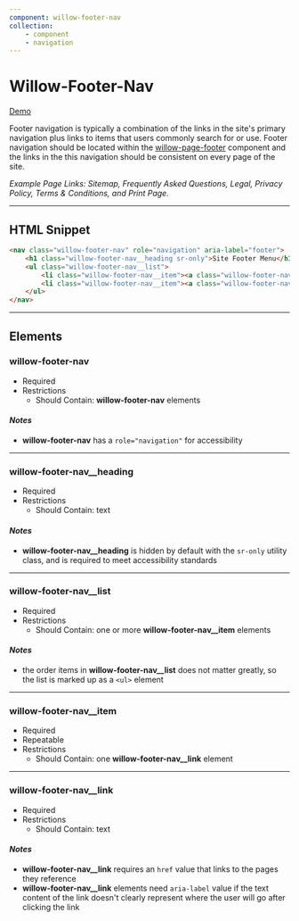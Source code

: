 ```yaml
---
component: willow-footer-nav
collection: 
    - component
    - navigation
---
```

# **Willow-Footer-Nav**

[Demo](http://codepen.io/team/UnumUX/pen/VpPjmq)

Footer navigation is typically a combination of the links in the site's primary navigation plus links to items that users commonly search for or use. Footer navigation should be located within the [willow-page-footer](../page-footer) component and the links in the this navigation should be consistent on every page of the site.

_Example Page Links: Sitemap, Frequently Asked Questions, Legal, Privacy Policy, Terms & Conditions, and Print Page._

---

## HTML Snippet

```html
<nav class="willow-footer-nav" role="navigation" aria-label="footer">
    <h1 class="willow-footer-nav__heading sr-only">Site Footer Menu</h1>
    <ul class="willow-footer-nav__list">
        <li class="willow-footer-nav__item"><a class="willow-footer-nav__link" href="" aria-label="">Menu Item 1</a></li>
        <li class="willow-footer-nav__item"><a class="willow-footer-nav__link" href="" aria-label="">Menu Item 2</a></li>
    </ul>
</nav>
```

---

## Elements

### willow-footer-nav

- Required
- Restrictions
  - Should Contain: **willow-footer-nav** elements

#### _Notes_

- **willow-footer-nav** has a `role="navigation"` for accessibility

---

### willow-footer-nav__heading

- Required
- Restrictions
  - Should Contain: text

#### _Notes_

- **willow-footer-nav__heading** is hidden by default with the `sr-only` utility class, and is required to meet accessibility standards

---

### willow-footer-nav__list

- Required
- Restrictions
  - Should Contain: one or more **willow-footer-nav__item** elements

#### _Notes_

- the order items in **willow-footer-nav__list** does not matter greatly, so the list is marked up as a `<ul>` element

---

### willow-footer-nav__item

- Required
- Repeatable
- Restrictions
  - Should Contain: one **willow-footer-nav__link** element

---

### willow-footer-nav__link

- Required
- Restrictions
  - Should Contain: text

#### _Notes_

- **willow-footer-nav__link** requires an `href` value that links to the pages they reference
- **willow-footer-nav__link** elements need `aria-label` value if the text content of the link doesn't clearly represent where the user will go after clicking the link